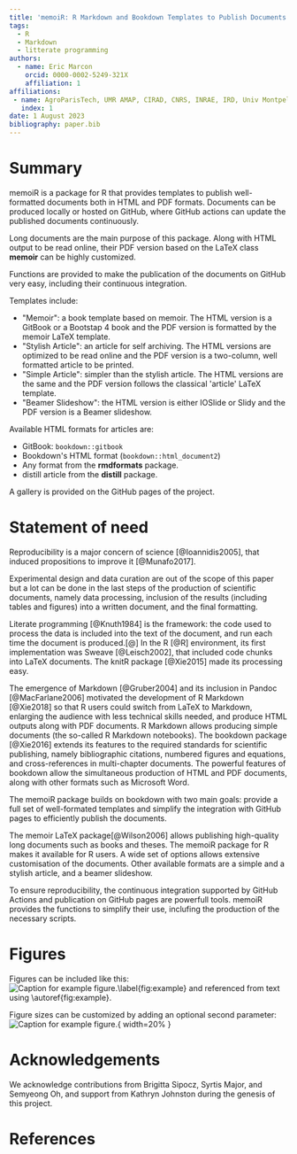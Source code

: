 ```yaml
---
title: 'memoiR: R Markdown and Bookdown Templates to Publish Documents'
tags:
  - R
  - Markdown
  - litterate programming
authors:
  - name: Eric Marcon
    orcid: 0000-0002-5249-321X
    affiliation: 1
affiliations:
 - name: AgroParisTech, UMR AMAP, CIRAD, CNRS, INRAE, IRD, Univ Montpellier, Montpellier, France
   index: 1
date: 1 August 2023
bibliography: paper.bib
---
```


# Summary

memoiR is a package for R that provides templates to publish well-formatted documents both in HTML and PDF formats. 
Documents can be produced locally or hosted on GitHub, where GitHub actions can update the published documents continuously.

Long documents are the main purpose of this package.
Along with HTML output to be read online, their PDF version based on the LaTeX class **memoir** can be highly customized.

Functions are provided to make the publication of the documents on GitHub very easy, including their continuous integration.

Templates include:

- "Memoir": a book template based on memoir. 
The HTML version is a GitBook or a Bootstap 4 book and the PDF version is formatted by the memoir LaTeX template.
- "Stylish Article": an article for self archiving. 
The HTML versions are optimized to be read online and the PDF version is a two-column, well formatted article to be printed.
- "Simple Article":  simpler than the stylish article. 
The HTML versions are the same and the PDF version follows the classical 'article' LaTeX template.
- "Beamer Slideshow": the HTML version is either IOSlide or Slidy and the PDF version is a Beamer slideshow.

Available HTML formats for articles are:

- GitBook: `bookdown::gitbook`
- Bookdown's HTML format (`bookdown::html_document2`)
- Any format from the **rmdformats** package.
- distill article from the **distill** package.

A gallery is provided on the GitHub pages of the project.


# Statement of need

Reproducibility is a major concern of science [@Ioannidis2005], that induced propositions to improve it [@Munafo2017].

Experimental design and data curation are out of the scope of this paper but a lot can be done in the last steps of the production of scientific documents, namely data processing, inclusion of the results (including tables and figures) into a written document, and the final formatting.

Literate programming [@Knuth1984] is the framework: the code used to process the data is included into the text of the document, and run each time the document is produced.[@]
In the R [@R] environment, its first implementation was Sweave [@Leisch2002], that included code chunks into LaTeX documents.
The knitR package [@Xie2015] made its processing easy.

The emergence of Markdown [@Gruber2004] and its inclusion in Pandoc [@MacFarlane2006] motivated the development of R Markdown [@Xie2018] so that R users could switch from LaTeX to Markdown, enlarging the audience with less technical skills needed, and produce HTML outputs along with PDF documents.
R Markdown allows producing simple documents (the so-called R Markdown notebooks).
The bookdown package [@Xie2016] extends its features to the required standards for scientific publishing, namely bibliographic citations, numbered figures and equations, and cross-references in multi-chapter documents.
The powerful features of bookdown allow the simultaneous production of HTML and PDF documents, along with other formats such as Microsoft Word.

The memoiR package builds on bookdown with two main goals: provide a full set of well-formated templates and simplify the integration with GitHub pages to efficiently publish the documents.

The memoir LaTeX package[@Wilson2006] allows publishing high-quality long documents such as books and theses. 
The memoiR package for R makes it available for R users.
A wide set of options allows extensive customisation of the documents.
Other available formats are a simple and a stylish article, and a beamer slideshow.

To ensure reproducibility, the continuous integration supported by GitHub Actions and publication on GitHub pages are powerfull tools.
memoiR provides the functions to simplify their use, inclufing the production of the necessary scripts.



# Figures

Figures can be included like this:
![Caption for example figure.\label{fig:example}](figure.png)
and referenced from text using \autoref{fig:example}.

Figure sizes can be customized by adding an optional second parameter:
![Caption for example figure.](figure.png){ width=20% }

# Acknowledgements

We acknowledge contributions from Brigitta Sipocz, Syrtis Major, and Semyeong
Oh, and support from Kathryn Johnston during the genesis of this project.

# References

